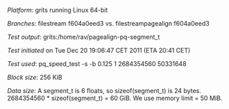 *Platform*: grits running Linux 64-bit

*Branches*: filestream f604a0eed3 vs. filestreampagealign f604a0eed3

*Test output*: grits:/home/rav/pagealign-pq-segment_t

*Test initiated* on Tue Dec 20 19:06:47 CET 2011 (ETA 20:41 CET)

*Test used*: pq_speed_test -s -b 0.125 1 2684354560 50331648

*Block size*: 256 KiB

*Data size*: A segment_t is 6 floats, so sizeof(segment_t) is 24 bytes.
2684354560 * sizeof(segment_t) = 60 GiB. We use memory limit = 50 MiB.
